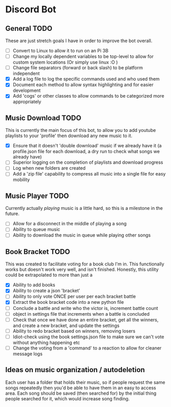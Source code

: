 # Discord Bot

## General TODO

These are just stretch goals I have in order to improve the bot overall.

- [ ] Convert to Linux to allow it to run on an Pi 3B
- [ ] Change my locally dependent variables to be top-level to allow for custom system locations (Or simply use linux :O )
- [ ] Change file separators (forward or back slash) to be platform independent
- [x] Add a log file to log the specific commands used and who used them
- [x] Document each method to allow syntax highlighting and for easier development
- [x] Add 'cogs' or other classes to allow commands to be categorized more appropriately

## Music Download TODO

This is currently the main focus of this bot, to allow you to add youtube playlists to your 'profile' then download any new music to it.

- [x] Ensure that it doesn't 'double download' music if we already have it (a profile.json file for each download, a dry run to check what songs we already have)
- [ ] Superior logging on the completion of playlists and download progress
- [ ] Log when new folders are created
- [ ] Add a 'zip file' capability to compress all music into a single file for easy mobility

## Music Player TODO

Currently actually _playing_ music is a little hard, so this is a milestone in the future.

- [ ] Allow for a disconnect in the middle of playing a song
- [ ] Ability to queue music
- [ ] Ability to download the music in queue while playing other songs

## Book Bracket TODO

This was created to facilitate voting for a book club I'm in. This functionally works but doesn't work very well, and isn't finished.
Honestly, this utility could be extrapolated to more than just a 

- [x] Ability to add books
- [x] Ability to create a json 'bracket'
- [ ] Ability to only vote ONCE per user per each bracket battle
- [x] Extract the book bracket code into a new python file
- [ ] Conclude a battle and write who the victor is, increment battle count
- [ ] object in settings file that increments when a battle is concluded
- [ ] Check that once we have done an entire bracket, get all the winners, and create a new bracket, and update the settings
- [ ] Ability to redo bracket based on winners, removing losers
- [ ] Idiot-check using the book settings.json file to make sure we can't vote without anything happening etc
- [ ] Change the voting from a 'command' to a reaction to allow for cleaner message logs

## Ideas on music organization / autodeletion

Each user has a folder that holds their music, so if people request the same songs repeatedly then you'd be able to have them in an easy to access area.
Each song should be saved (then searched for) by the initial thing people searched for it, which would increase song finding.
